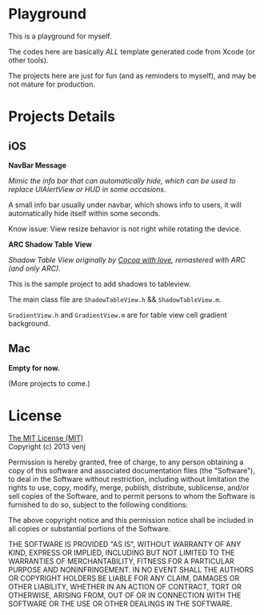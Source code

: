 Playground
==========

This is a playground for myself.

The codes here are basically *ALL* template generated code from Xcode (or other tools).

The projects here are just for fun (and as reminders to myself), and may be not mature for production.

Projects Details
================

iOS
---

**NavBar Message**

*Mimic the info bar that can automatically hide, which can be used to replace UIAlertView or HUD in some occasions.*

A small info bar usually under navbar, which shows info to users, it will automatically hide itself within some seconds.

Know issue: View resize behavior is not right while rotating the device.

**ARC Shadow Table View**

*Shadow Table View originally by [Cocoa with love](http://www.cocoawithlove.com/2009/08/adding-shadow-effects-to-uitableview.html), remastered with ARC (and only ARC).*

This is the sample project to add shadows to tableview. 

The main class file are `ShadowTableView.h` && `ShadowTableView.m`. 

`GradientView.h` and `GradientView.m` are for table view cell gradient background.

Mac
---

**Empty for now.**

(More projects to come.)


License
=======

[The MIT License (MIT)](http://opensource.org/licenses/MIT)<br>
Copyright (c) 2013 venj

Permission is hereby granted, free of charge, to any person obtaining a copy of this software and associated documentation files (the "Software"), to deal in the Software without restriction, including without limitation the rights to use, copy, modify, merge, publish, distribute, sublicense, and/or sell copies of the Software, and to permit persons to whom the Software is furnished to do so, subject to the following conditions:

The above copyright notice and this permission notice shall be included in all copies or substantial portions of the Software.

THE SOFTWARE IS PROVIDED "AS IS", WITHOUT WARRANTY OF ANY KIND, EXPRESS OR IMPLIED, INCLUDING BUT NOT LIMITED TO THE WARRANTIES OF MERCHANTABILITY, FITNESS FOR A PARTICULAR PURPOSE AND NONINFRINGEMENT. IN NO EVENT SHALL THE AUTHORS OR COPYRIGHT HOLDERS BE LIABLE FOR ANY CLAIM, DAMAGES OR OTHER LIABILITY, WHETHER IN AN ACTION OF CONTRACT, TORT OR OTHERWISE, ARISING FROM, OUT OF OR IN CONNECTION WITH THE SOFTWARE OR THE USE OR OTHER DEALINGS IN THE SOFTWARE.